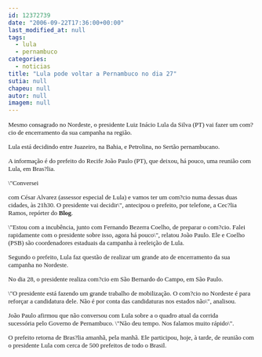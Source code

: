 ```yaml
---
id: 12372739
date: "2006-09-22T17:36:00+00:00"
last_modified_at: null
tags:
  - lula
  - pernambuco
categories:
  - noticias
title: "Lula pode voltar a Pernambuco no dia 27"
sutia: null
chapeu: null
autor: null
imagem: null
---
```

<p><FONT size=2></p>
<p><P><FONT face=Verdana>Mesmo consagrado no Nordeste,&nbsp;o presidente Luiz Inácio Lula da Silva (PT) vai fazer um com?cio de encerramento da sua campanha na região.</FONT></P></p>
<p><P><FONT face=Verdana>Lula está decidindo entre Juazeiro, na Bahia,&nbsp;e Petrolina, no Sertão pernambucano.</FONT></P></p>
<p><P><FONT face=Verdana>A informação é do prefeito do Recife&nbsp;João Paulo (PT), que deixou, há pouco, uma reunião com Lula, em Bras?lia.</FONT></P></p>
<p><P><FONT face=Verdana>\"Conversei</p>
<p> com César Alvarez (assessor especial de Lula)&nbsp;e vamos ter um com?cio numa dessas duas cidades, às 21h30. O presidente vai decidir\", antecipou o prefeito, por telefone, a Cec?lia Ramos, repórter do <STRONG>Blog</STRONG>. </FONT></P></p>
<p><P><FONT face=Verdana>\"Estou com&nbsp;a incubência, junto com Fernando Bezerra Coelho, de</FONT><FONT face=Verdana> preparar o com?cio. Falei rapidamente com o presidente sobre isso, agora há pouco\", relatou João Paulo. Ele e Coelho (PSB) são coordenadores estaduais da campanha à reeleição de Lula. &nbsp;</FONT></P></p>
<p><P><FONT face=Verdana>Segundo o prefeito, Lula faz questão de realizar um grande ato de encerramento da sua campanha no Nordeste. </FONT></P></p>
<p><P><FONT face=Verdana>No dia 28, o presidente realiza com?cio em São Bernardo do Campo, em São Paulo.</FONT></P></p>
<p><P><FONT face=Verdana>\"O presidente está fazendo um grande trabalho de mobilização. O com?cio no Nordeste é para reforçar a candidatura dele. Não é por conta das candidaturas nos estados não\", analisou.</FONT></P></p>
<p><P><FONT face=Verdana>João Paulo afirmou que não conversou com Lula sobre a o quadro atual da corrida sucessória&nbsp;pelo Governo de Pernambuco. \"Não deu tempo. Nos falamos muito rápido\". </FONT></P></p>
<p><P><FONT face=Verdana>O prefeito retorna de Bras?lia amanhã, pela manhã. Ele participou, hoje, à tarde, de reunião com o presidente Lula com cerca de 500 prefeitos de todo o Brasil. </FONT></P></FONT> </p>

